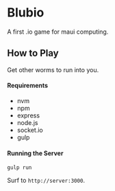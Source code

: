 Blubio
=============

A first .io game for maui computing.

## How to Play
Get other worms to run into you.

#### Requirements
- nvm
- npm
- express
- node.js
- socket.io
- gulp

#### Running the Server

```
gulp run
```

Surf to `http://server:3000`.

